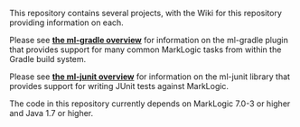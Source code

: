 This repository contains several projects, with the Wiki for this repository providing information on each.

Please see <b><a href="https://github.com/rjrudin/marklogic-java/wiki/ml-gradle-Overview">the ml-gradle overview</a></b> for information on the ml-gradle plugin that provides support for many common MarkLogic tasks from within the Gradle build system.

Please see <b><a href="https://github.com/rjrudin/marklogic-java/wiki/ml-junit-Overview">the ml-junit overview</a></b> for information on the ml-junit library that provides support for writing JUnit tests against MarkLogic. 

The code in this repository currently depends on MarkLogic 7.0-3 or higher and Java 1.7 or higher. 
